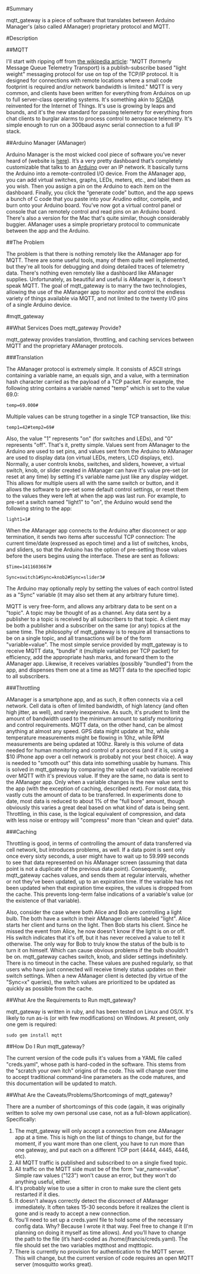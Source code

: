 #Summary

mqtt_gateway is a piece of software that translates between Arduino Manager's (also called AManager) proprietary protocol and MQTT.

#Description

##MQTT

I'll start with ripping off from [the wikipedia article](https://en.wikipedia.org/wiki/MQTT):  "MQTT (formerly Message Queue Telemetry Transport) is a publish-subscribe based "light weight" messaging protocol for use on top of the TCP/IP protocol. It is designed for connections with remote locations where a small code footprint is required and/or network bandwidth is limited."  MQTT is very common, and clients have been written for everything from Arduinos on up to full server-class operating systems.  It's something akin to [SCADA](https://en.wikipedia.org/wiki/SCADA) reinvented for the Internet of Things.  It's use is growing by leaps and bounds, and it's the new standard for passing telemetry for everything from chat clients to burglar alarms to process control to aerospace telemetry.  It's simple enough to run on a 300baud async serial connection to a full IP stack.

##Arduino Manager (AManager)

Arduino Manager is the most wicked cool piece of software you’ve never heard of (website is [here](https://sites.google.com/site/fabboco/home/arduino-manager-for-iphone-ipad)).  It’s a very pretty dashboard that’s completely customizable that talks to an [Arduino](http://www.arduino.cc/) over an IP network.  It basically turns the Arduino into a remote-controlled I/O device.  From the AManager app, you can add virtual switches, graphs, LEDs, meters, etc., and label them as you wish.  Then you assign a pin on the Arduino to each item on the dashboard.  Finally, you click the “generate code” button, and the app spews a bunch of C code that you paste into your Arudino editor, compile, and burn onto your Arduino board.  You’ve now got a virtual control panel or console that can remotely control and read pins on an Arduino board.  There's also a version for the Mac that's quite similar, though considerably buggier.  AManager uses a simple proprietary protocol to communicate between the app and the Arduino.

##The Problem

The problem is that there is nothing remotely like the AManager app for MQTT.  There are some useful tools, many of them quite well implemented, but they're all tools for debugging and doing detailed traces of telemetry data.  There's nothing even remotely like a dashboard like AManager supplies.  Unfortunately, as beautiful and useful is AManager is, it doesn't speak MQTT.  The goal of mqtt_gateway is to marry the two technologies, allowing the use of the AManager app to monitor and control the endless variety of things available via MQTT, and not limited to the twenty I/O pins of a single Arduino device.

#mqtt_gateway

##What Services Does mqtt_gateway Provide?

mqtt_gateway provides translation, throttling, and caching services between MQTT and the proprietary AManager protocols.

###Translation

The AManager protocol is extremely simple.  It consists of ASCII strings containing a variable name, an equals sign, and a value, with a termination hash character carried as the payload of a TCP packet.  For example, the following string contains a variable named "temp" which is set to the value 69.0:

```temp=69.000#```

Multiple values can be strung together in a single TCP transaction, like this:

```temp1=42#temp2=69#```

Also, the value "1" represents "on" (for switches and LEDs), and "0" represents "off".  That's it, pretty simple.  Values sent from AManager to the Arduino are used to set pins, and values sent from the Arduino to AManager are used to display data (on virtual LEDs, meters, LCD displays, etc).  Normally, a user controls knobs, switches, and sliders, however, a virtual switch, knob, or slider created in AManager can have it's value pre-set (or reset at any time) by setting it's variable name just like any display widget.  This allows for multiple users all with the same switch or button, and it allows the software to pre-set some default control settings, or reset them to the values they were left at when the app was last run.  For example, to pre-set a switch named "light1" to 
"on", the Arduino would send the following string to the app:

```light1=1#```

When the AManager app connects to the Arduino after disconnect or app termination, it sends two items after successful TCP connection:  The current time/date (expressed as epoch time) and a list of switches, knobs, and sliders, so that the Arduino has the option of pre-setting those values before the users begins using the interface.  These are sent as follows:

```$Time=1411603667#```

```Sync=switch1#Sync=knob2#Sync=slider3#```

The Arduino may optionally reply by setting the values of each control listed as a "Sync" variable (it may also set them at any arbitrary future time).

MQTT is very free-form, and allows any arbitrary data to be sent on a "topic".  A topic may be thought of as a channel.  Any data sent by a publisher to a topic is received by all subscribers to that topic.  A client may be both a publisher and a subscriber on the same (or any) topics at the same time.  The philosophy of mqtt_gateway is to require all transactions to be on a single topic, and all transactions will be of the form "variable=value".  The most simple service provided by mqtt_gateway is to receive MQTT data, "bundle" it (multiple variables per TCP packet) for efficiency, add the appropriate hash marks, and forward them to the AManager app.  Likewise, it receives variables (possibly "bundled") from the app, and dispenses them one at a time as MQTT data to the specified topic to all subscribers.

###Throttling

AManager is a smartphone app, and as such, it often connects via a cell network.  Cell data is often of limited bandwidth, of high latency (and often high jitter, as well), and rarely inexpensive.  As such, it's prudent to limit the amount of bandwidth used to the minimum amount to satisfy monitoring and control requirements.  MQTT data, on the other hand, can be almost anything at almost any speed.  GPS data might update at 1hz, while temperature measurements might be flowing in 10hz, while RPM measurements are being updated at 100hz.  Rarely is this volume of data needed for human monitoring and control of a process (and if it is, using a $10 iPhone app over a cell network is probably not your best choice).  A way is needed to "smooth out" this data into something usable by humans.  This is solved in mqtt_gateway by comparing the value of each variable received over MQTT with it's previous value.  If they are the same, no data is sent to the AManager app.  Only when a variable changes is the new value sent to the app (with the exception of caching, described next).  For most data, this vastly cuts the amount of data to be transferred.  In experiments done to date, most data is reduced to about 1% of the "full bore" amount, though obviously this varies a great deal based on what kind of data is being sent.  Throttling, in this case, is the logical equivalent of compression, and data with less noise or entropy will "compress" more than "clean and quiet" data.

###Caching

Throttling is good, in terms of controlling the amount of data transferred via cell network, but introduces problems, as well.  If a data point is sent only once every sixty seconds, a user might have to wait up to 59.999 seconds to see that data represented on his AManager screen (assuming that data point is not a duplicate of the previous data point).  Consequently, mqtt_gateway caches values, and sends them at regular intervals, whether or not they've been updated, up to an expiration time.  If the variable has not been updated when that expiration time expires, the values is dropped from the cache.  This prevents long-term false indications of a variable's value (or the existence of that variable).

Also, consider the case where both Alice and Bob are controlling a light bulb.  The both have a switch in their AManager clients labeled "light".  Alice starts her client and turns on the light.  Then Bob starts his client.  Since he missed the event from Alice, he now doesn't know if the light is on or off.  His switch indicates that it's off, but it has never received a value to tell it otherwise.  The only way for Bob to truly know the status of the bulb is to turn it on himself.  Which can cause obvious problems if the bulb shouldn't be on.  mqtt_gateway caches switch, knob, and slider settings indefinitely.  There is no timeout in the cache.  These values are pushed regularly, so that users who have just connected will receive timely status updates on their switch settings.  When a new AManager client is detected (by virtue of the "Sync=x" queries), the switch values are prioritized to be updated as quickly as possible from the cache.

##What Are the Requirements to Run mqtt_gateway?

mqtt_gateway is written in ruby, and has been tested on Linux and OS/X.  It's likely to run as-is (or with few modifications) on Windows.  At present, only one gem is required:

```sudo gem install mqtt```

##How Do I Run mqtt_gateway?

The current version of the code pulls it's values from a YAML file called "creds.yaml", whose path is hard-coded in the software.  This stems from the  "scratch your own itch" origins of the code.  This will change over time to accept traditional command-line parameters as the code matures, and this documentation will be updated to match.

##What Are the Caveats/Problems/Shortcomings of mqtt_gateway?

There are a number of shortcomings of this code (again, it was originally written to solve my own personal use case, not as a full-blown application).  Specifically:

1. The mqtt_gateway will only accept a connection from one AManager app at a time.  This is high on the list of things to change, but for the moment, if you want more than one client, you have to run more than one gateway, and put each on a different TCP port (4444, 4445, 4446, etc).
2. All MQTT traffic is published and subscribed to on a single fixed topic.
3. All traffic on the MQTT side must be of the form "var_name=value".  Simple raw values ("123") won't cause an error, but they won't do anything useful, either.
4. It's probably wise to use a sitter in cron to make sure the client gets restarted if it dies.
5. It doesn't always correctly detect the disconnect of AManager immediately.  It often takes 15-30 seconds before it realizes the client is gone and is ready to accept a new connection.
6. You’ll need to set up a creds.yaml file to hold some of the necessary config data.  Why?  Because I wrote it that way.  Feel free to change it (I'm planning on doing it myself as time allows).  And you’ll have to change the path to the file (it’s hard-coded as /home/jfrancis/creds.yaml).  The file should set the two variables mqtthost and mqtttopic.
7. There is currently no provision for authentication to the MQTT server.  This will change, but the current version of code requires an open MQTT server (mosquitto works great).

